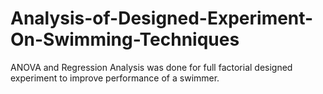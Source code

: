 # Analysis-of-Designed-Experiment-On-Swimming-Techniques
ANOVA and Regression Analysis was done for full factorial designed experiment to improve performance of a swimmer.
